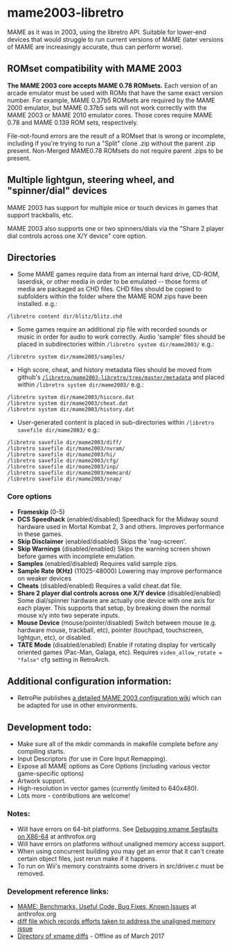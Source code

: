 # mame2003-libretro
MAME as it was in 2003, using the libretro API. Suitable for lower-end devices that would struggle to run current versions of MAME (later versions of MAME are increasingly accurate, thus can perform worse).

## ROMset compatibility with MAME 2003
**The MAME 2003 core accepts MAME 0.78 ROMsets.** Each version of an arcade emulator must be used with ROMs that have the same exact version number. For example, MAME 0.37b5 ROMsets are required by the MAME 2000 emulator, but MAME 0.37b5 sets will not work correctly with the MAME 2003 or MAME 2010 emulator cores. Those cores require MAME 0.78 and MAME 0.139 ROM sets, respectively.

File-not-found errors are the result of a ROMset that is wrong or incomplete, including if you're trying to run a "Split" clone .zip without the parent .zip present. Non-Merged MAME0.78 ROMsets do not require parent .zips to be present.

## Multiple lightgun, steering wheel, and "spinner/dial" devices
MAME 2003 has support for multiple mice or touch devices in games that support trackballs, etc.

MAME 2003 also supports one or two spinners/dials via the "Share 2 player dial controls across one X/Y device" core option.

## Directories
* Some MAME games require data from an internal hard drive, CD-ROM, laserdisk, or other media in order to be emulated -- those forms of media are packaged as CHD files. CHD files should be copied to subfolders within the folder where the MAME ROM zips have been installed. e.g.:
```
/libretro content dir/blitz/blitz.chd
```
* Some games require an additional zip file with recorded sounds or music in order for audio to work correctly. Audio 'sample' files should be placed in subdirectories within `/libretro system dir/mame2003/` e.g.:
```
/libretro system dir/mame2003/samples/
```
* High score, cheat, and history metadata files should be moved from github's [`/libretro/mame2003-libretro/tree/master/metadata`](https://github.com/libretro/mame2003-libretro/tree/master/metadata) and placed within `/libretro system dir/mame2003/` e.g.:
```
/libretro system dir/mame2003/hiscore.dat
/libretro system dir/mame2003/cheat.dat
/libretro system dir/mame2003/history.dat
```
* User-generated content is placed in sub-directories within `/libretro savefile dir/mame2003/` e.g.:
```
/libretro savefile dir/mame2003/diff/
/libretro savefile dir/mame2003/nvram/
/libretro savefile dir/mame2003/hi/
/libretro savefile dir/mame2003/cfg/
/libretro savefile dir/mame2003/inp/
/libretro savefile dir/mame2003/memcard/
/libretro savefile dir/mame2003/snap/
```

### Core options
* **Frameskip** (0-5)
* **DCS Speedhack** (enabled/disabled)
  Speedhack for the Midway sound hardware used in Mortal Kombat 2, 3 and others. Improves performance in these games.
* **Skip Disclaimer** (enabled/disabled)
  Skips the 'nag-screen'.
* **Skip Warnings** (disabled/enabled)
  Skips the warning screen shown before games with incomplete emulation.
* **Samples** (enabled/disabled)
  Requires valid sample zips.
* **Sample Rate (KHz)** (11025-48000)
  Lowering may improve performance on weaker devices
* **Cheats** (disabled/enabled)
  Requires a valid cheat.dat file.
* **Share 2 player dial controls across one X/Y device** (disabled/enabled)
  Some dial/spinner hardware are actually one device with one axis for each player. This supports that setup, by breaking down the normal mouse x/y into two seperate inputs.
* **Mouse Device** (mouse/pointer/disabled)
  Switch between mouse (e.g. hardware mouse, trackball, etc), pointer (touchpad, touchscreen, lightgun, etc), or disabled.
* **TATE Mode** (disabled/enabled)
  Enable if rotating display for vertically oriented games (Pac-Man, Galaga, etc). Requires `video_allow_rotate = "false"` cfg setting in RetroArch.

## Additional configuration information:
 * RetroPie publishes [a detailed MAME 2003 configuration wiki](https://github.com/RetroPie/RetroPie-Setup/wiki/lr-mame2003) which can be adapted for use in other environments.
 
 
## Development todo:
* Make sure all of the mkdir commands in makefile complete before any compiling starts.
* Input Descriptors (for use in Core Input Remapping).
* Expose all MAME options as Core Options (including various vector game-specific options)
* Artwork support.
* High-resolution in vector games (currently limited to 640x480).
* Lots more - contributions are welcome!

### Notes:
* Will have errors on 64-bit platforms. See [Debugging xmame Segfaults on X86-64](http://www.anthrofox.org/code/mame/64bitclean/index.html) at anthrofox.org
* Will have errors on platforms without unaligned memory access support.
* When using concurrent building you may get an error that it can't create certain object files, just rerun make if it happens.
* To run on Wii's memory constraints some drivers in src/driver.c must be removed.

### Development reference links:
 * [MAME: Benchmarks, Useful Code, Bug Fixes, Known Issues](http://www.anthrofox.org/code/mame/index.html) at anthrofox.org
 * [diff file which records efforts taken to address the unaligned memory issue](https://code.oregonstate.edu/svn/dsp_bd/uclinux-dist/trunk/user/games/xmame/xmame-0.106/src/unix/contrib/patches/word-align-patch)
 * [Directory of xmame diffs](http://web.archive.org/web/20090718202532/http://www.filewatcher.com/b/ftp/ftp.zenez.com/pub/mame/xmame.0.0.html) - Offline as of March 2017
